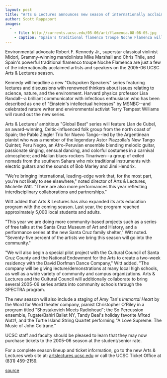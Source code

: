 ```yaml
---
layout: post
title: "Arts & Lectures announces new season of internationally acclaimed performers and speakers"
author: Scott Rappaport 
images:
  -
    - file: http://currents.ucsc.edu/05-06/art/flamenca.08-08-05.jpg
    - caption: "Spain's traditional flamenco troupe Noche Flamenca will perform two shows."
---
```


Environmental advocate Robert F. Kennedy Jr., superstar classical violinist Midori, Grammy-winning mandolinists Mike Marshall and Chris Thile, and Spain's powerful traditional flamenco troupe Noche Flamenca are just a few of the internationally acclaimed artists and speakers on the 2005-06 UCSC Arts & Lectures season.

Kennedy will headline a new "Outspoken Speakers" series featuring lectures and discussions with renowned thinkers about issues relating to science, nature, and the environment. Harvard physics professor Lisa Randall--a brilliant communicator with infectious enthusiasm who has been described as one of "Einstein's intellectual heiresses" by MSNBC--and celebrated nature writer and environmental activist Terry Tempest Williams will round out the new series.

Arts & Lectures' ambitious "Global Beat" series will feature Llan de Cubel, an award-winning, Celtic-influenced folk group from the north coast of Spain; the Pablo Ziegler Trio for Nuevo Tango--led by the Argentinean pianist who was a member of the legendary Astor Piazzolla's New Tango Quintet; Peru Negro, an Afro-Peruvian ensemble blending melodic guitar, passionate singing, sensual dancing, and colorful costumes in a carnival atmosphere; and Malian blues-rockers Tinariwen--a group of exiled nomads from the southern Sahara who mix traditional instruments with electric guitars and the sounds of Bob Marley and Jimi Hendrix.

"We're bringing international, leading-edge work that, for the most part, you're not likely to see elsewhere," noted director of Arts & Lectures, Michelle Witt. "There are also more performances this year reflecting interdisciplinary collaborations and partnerships."

Witt added that Arts & Lectures has also expanded its arts education program with the coming season. Last year, the program reached approximately 5,000 local students and adults.

"This year we are doing more community-based projects such as a series of free talks at the Santa Cruz Museum of Art and History, and a performance series at the new Santa Cruz family shelter," Witt noted. "Seventy-five percent of the artists we bring this season will go into the community."

"We will also begin a special pilot project with the Cultural Council of Santa Cruz County and the National Endowment for the Arts to create a two-week residency with the David Dorfman Dance Company," Witt added. "The company will be giving lecture/demonstrations at many local high schools, as well as a wide variety of community and campus organizations. Arts & Lectures and the Cultural Council will additionally collaborate to bring several 2005-06 series artists into community schools through the SPECTRA program.

The new season will also include a staging of Amy Tan's _Immortal Heart_ by the Word for Word theater company, pianist Christopher O'Riley in a program titled "Shostakovich Meets Radiohead"; the So Percussion ensemble, Fugate/Bahiri Ballet NY, Tandy Beal's holiday favorite _Mixed Nutz_!, and the Turtle Island String Quartet performing "A Love Supreme: The Music of John Coltrane."

UCSC staff and faculty should be pleased to learn that they may now purchase tickets to the 2005-06 season at the student/senior rate.

For a complete season lineup and ticket information, go to the new Arts & Lectures web site at: [artslectures.ucsc.edu][1] or call the UCSC Ticket Office at (831) 459-2159.

[1]: http://artslectures.ucsc.edu/

[source](http://www1.ucsc.edu/currents/05-06/08-08/artslecs.asp "Permalink to artslecs")
